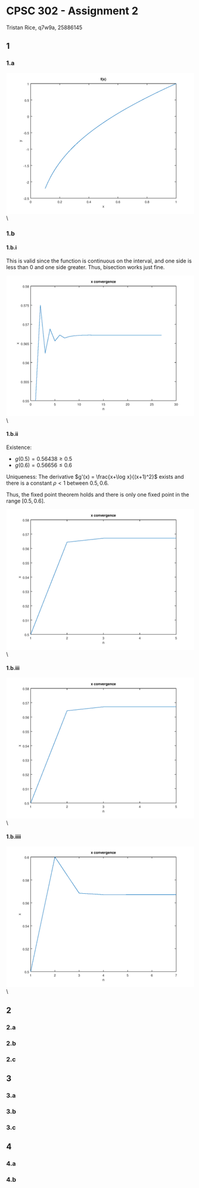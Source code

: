 # CPSC 302 - Assignment 2

Tristan Rice, q7w9a, 25886145

## 1

### 1.a

![](./1.a.png)\



### 1.b

#### 1.b.i

This is valid since the function is continuous on the interval, and one side is
less than 0 and one side greater. Thus, bisection works just fine.

![](./1.b.i.png)\



#### 1.b.ii

Existence:

* $g(0.5) = 0.56438 \geq 0.5$
* $g(0.6) = 0.56656 \leq 0.6$

Uniqueness: The derivative $g'(x) = \frac{x+\log x}{(x+1)^2}$ exists and there is a constant $\rho < 1$ between $0.5,0.6$.

Thus, the fixed point theorem holds and there is only one fixed point in the
range $[0.5, 0.6]$.

![](./1.b.ii.png)\


#### 1.b.iii

![](./1.b.iii.png)\



#### 1.b.iiii

![](./1.b.iiii.png)\



## 2

### 2.a

### 2.b

### 2.c

## 3

### 3.a

### 3.b

### 3.c

## 4

### 4.a

### 4.b
